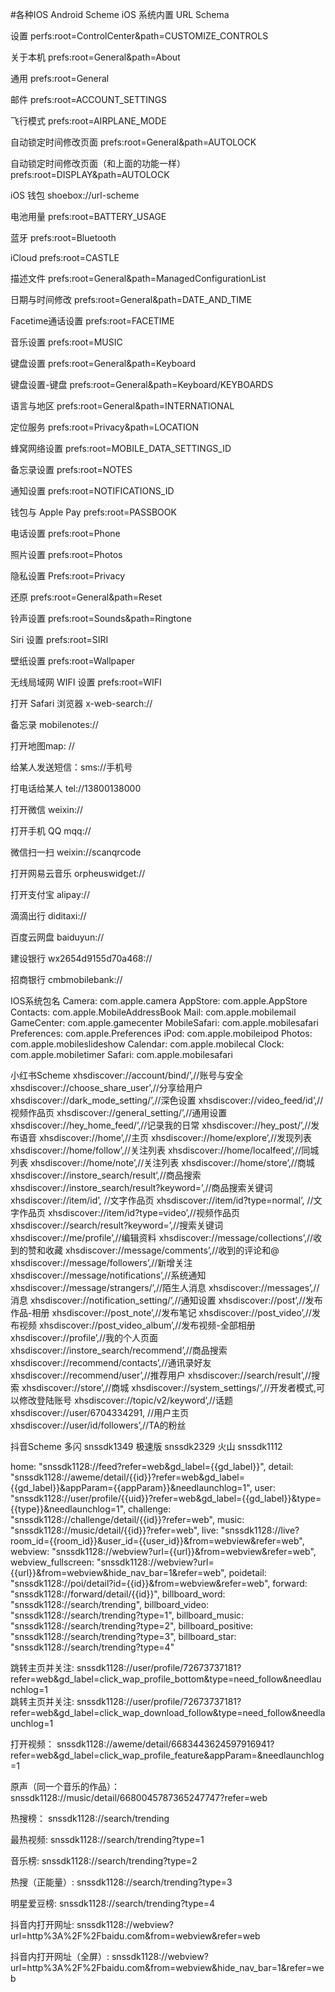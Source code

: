 #各种IOS Android Scheme
iOS 系统内置 URL Schema


设置 perfs:root=ControlCenter&path=CUSTOMIZE_CONTROLS

关于本机 prefs:root=General&path=About

通用 prefs:root=General

邮件 prefs:root=ACCOUNT_SETTINGS

飞行模式 prefs:root=AIRPLANE_MODE

自动锁定时间修改页面 prefs:root=General&path=AUTOLOCK

自动锁定时间修改页面（和上面的功能一样） prefs:root=DISPLAY&path=AUTOLOCK

iOS 钱包 shoebox://url-scheme

电池用量 prefs:root=BATTERY_USAGE

蓝牙 prefs:root=Bluetooth

iCloud prefs:root=CASTLE

描述文件 prefs:root=General&path=ManagedConfigurationList

日期与时间修改 prefs:root=General&path=DATE_AND_TIME

Facetime通话设置 prefs:root=FACETIME

音乐设置 prefs:root=MUSIC

键盘设置 prefs:root=General&path=Keyboard

键盘设置-键盘 prefs:root=General&path=Keyboard/KEYBOARDS

语言与地区 prefs:root=General&path=INTERNATIONAL

定位服务 prefs:root=Privacy&path=LOCATION

蜂窝网络设置 prefs:root=MOBILE_DATA_SETTINGS_ID

备忘录设置 prefs:root=NOTES

通知设置 prefs:root=NOTIFICATIONS_ID

钱包与 Apple Pay prefs:root=PASSBOOK

电话设置 prefs:root=Phone

照片设置 prefs:root=Photos

隐私设置 Prefs:root=Privacy

还原 prefs:root=General&path=Reset

铃声设置 prefs:root=Sounds&path=Ringtone

Siri 设置 prefs:root=SIRI

壁纸设置 prefs:root=Wallpaper

无线局域网 WIFI 设置 prefs:root=WIFI

打开 Safari 浏览器 x-web-search://

备忘录 mobilenotes://

打开地图map: //

给某人发送短信：sms://手机号

打电话给某人 tel://13800138000

打开微信 weixin://

打开手机 QQ mqq://

微信扫一扫 weixin://scanqrcode

打开网易云音乐 orpheuswidget://

打开支付宝 alipay://

滴滴出行 diditaxi://

百度云网盘 baiduyun://

建设银行 wx2654d9155d70a468://

招商银行 cmbmobilebank://

IOS系统包名
Camera:       com.apple.camera
AppStore:     com.apple.AppStore
Contacts:     com.apple.MobileAddressBook
Mail:         com.apple.mobilemail
GameCenter:   com.apple.gamecenter
MobileSafari: com.apple.mobilesafari
Preferences:  com.apple.Preferences
iPod:         com.apple.mobileipod
Photos:       com.apple.mobileslideshow
Calendar:     com.apple.mobilecal
Clock:        com.apple.mobiletimer
Safari:       com.apple.mobilesafari




小红书Scheme
xhsdiscover://account/bind/’,//账号与安全
xhsdiscover://choose_share_user’,//分享给用户
xhsdiscover://dark_mode_setting/’,//深色设置
xhsdiscover://video_feed/id’,//视频作品页
xhsdiscover://general_setting/’,//通用设置
xhsdiscover://hey_home_feed/’,//记录我的日常
xhsdiscover://hey_post/’,//发布语音
xhsdiscover://home’,//主页
xhsdiscover://home/explore’,//发现列表
xhsdiscover://home/follow’,//关注列表
xhsdiscover://home/localfeed’,//同城列表
xhsdiscover://home/note’,//关注列表
xhsdiscover://home/store’,//商城
xhsdiscover://instore_search/result’,//商品搜索
xhsdiscover://instore_search/result?keyword=’,//商品搜索关键词
xhsdiscover://item/id’, //文字作品页
xhsdiscover://item/id?type=normal’, //文字作品页
xhsdiscover://item/id?type=video’,//视频作品页
xhsdiscover://search/result?keyword=’,//搜索关键词
xhsdiscover://me/profile’,//编辑资料
xhsdiscover://message/collections’,//收到的赞和收藏
xhsdiscover://message/comments’,//收到的评论和@
xhsdiscover://message/followers’,//新增关注
xhsdiscover://message/notifications’,//系统通知
xhsdiscover://message/strangers/’,//陌生人消息
xhsdiscover://messages’,//消息
xhsdiscover://notification_setting/’,//通知设置
xhsdiscover://post’,//发布作品-相册
xhsdiscover://post_note’,//发布笔记
xhsdiscover://post_video’,//发布视频
xhsdiscover://post_video_album’,//发布视频-全部相册
xhsdiscover://profile’,//我的个人页面
xhsdiscover://instore_search/recommend’,//商品搜索
xhsdiscover://recommend/contacts’,//通讯录好友
xhsdiscover://recommend/user’,//推荐用户
xhsdiscover://search/result’,//搜索
xhsdiscover://store’,//商城
xhsdiscover://system_settings/’,//开发者模式,可以修改登陆账号
xhsdiscover://topic/v2/keyword’,//话题
xhsdiscover://user/6704334291, //用户主页
xhsdiscover://user/id/followers’,//TA的粉丝




抖音Scheme  多闪 snssdk1349 极速版 snssdk2329 火山 snssdk1112

home: "snssdk1128://feed?refer=web&gd_label={{gd_label}}",
detail: "snssdk1128://aweme/detail/{{id}}?refer=web&gd_label={{gd_label}}&appParam={{appParam}}&needlaunchlog=1",
user: "snssdk1128://user/profile/{{uid}}?refer=web&gd_label={{gd_label}}&type={{type}}&needlaunchlog=1",
challenge: "snssdk1128://challenge/detail/{{id}}?refer=web",
music: "snssdk1128://music/detail/{{id}}?refer=web",
live: "snssdk1128://live?room_id={{room_id}}&user_id={{user_id}}&from=webview&refer=web",
webview: "snssdk1128://webview?url={{url}}&from=webview&refer=web",
webview_fullscreen: "snssdk1128://webview?url={{url}}&from=webview&hide_nav_bar=1&refer=web",
poidetail: "snssdk1128://poi/detail?id={{id}}&from=webview&refer=web",
forward: "snssdk1128://forward/detail/{{id}}",
billboard_word: "snssdk1128://search/trending",
billboard_video: "snssdk1128://search/trending?type=1",
billboard_music: "snssdk1128://search/trending?type=2",
billboard_positive: "snssdk1128://search/trending?type=3",
billboard_star: "snssdk1128://search/trending?type=4"


跳转主页并关注: snssdk1128://user/profile/72673737181?refer=web&gd_label=click_wap_profile_bottom&type=need_follow&needlaunchlog=1          
跳转主页并关注: snssdk1128://user/profile/72673737181?refer=web&gd_label=click_wap_download_follow&type=need_follow&needlaunchlog=1

打开视频： snssdk1128://aweme/detail/6683443624597916941?refer=web&gd_label=click_wap_profile_feature&appParam=&needlaunchlog=1

原声（同一个音乐的作品）： snssdk1128://music/detail/6680045787365247747?refer=web

热搜榜： snssdk1128://search/trending

最热视频: snssdk1128://search/trending?type=1

音乐榜: snssdk1128://search/trending?type=2

热搜（正能量）: snssdk1128://search/trending?type=3

明星爱豆榜: snssdk1128://search/trending?type=4

抖音内打开网址: snssdk1128://webview?url=http%3A%2F%2Fbaidu.com&from=webview&refer=web

抖音内打开网址（全屏）: snssdk1128://webview?url=http%3A%2F%2Fbaidu.com&from=webview&hide_nav_bar=1&refer=web
